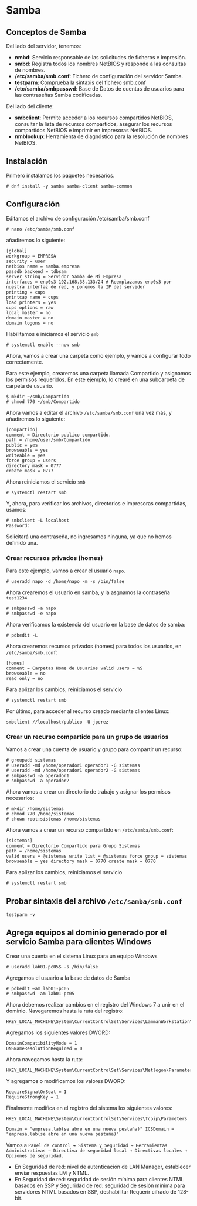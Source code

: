 # Samba

## Conceptos de Samba

Del lado del servidor, tenemos:
- **nmbd**: Servicio responsable de las solicitudes de ficheros e impresión.
- **smbd**: Registra todos los nombres NetBIOS y responde a las consultas de nombres.
- **/etc/samba/smb.conf**: Fichero de configuración del servidor Samba.
- **testparm**: Comprueba la sintaxis del fichero smb.conf
- **/etc/samba/smbpasswd**: Base de Datos de cuentas de usuarios para las contraseñas Samba codificadas.

Del lado del cliente:
- **smbclient**: Permite acceder a los recursos compartidos NetBIOS, consultar la lista de recursos compartidos, asegurar los recursos compartidos NetBIOS e imprimir en impresoras NetBIOS.
- **nmblookup**: Herramienta de diagnóstico para la resolución de nombres NetBIOS.

## Instalación

Primero instalamos los paquetes necesarios.
```
# dnf install -y samba samba-client samba-common
```

## Configuración

Editamos el archivo de configuración /etc/samba/smb.conf
```
# nano /etc/samba/smb.conf
```

añadiremos lo siguiente:
```
[global]
workgroup = EMPRESA
security = user
netbios name = samba.empresa
passdb backend = tdbsam
server string = Servidor Samba de Mi Empresa
interfaces = enp0s3 192.168.38.133/24 # Reemplazamos enp0s3 por nuestra interfaz de red, y ponemos la IP del servidor
printing = cups
printcap name = cups
load printers = yes
cups options = raw
local master = no
domain master = no
domain logons = no
```

Habilitamos e iniciamos el servicio `smb`
```
# systemctl enable --now smb
```

Ahora, vamos a crear una carpeta como ejemplo, y vamos a configurar todo correctamente.

Para este ejemplo, crearemos una carpeta llamada Compartido y asignamos los permisos requeridos. En este ejemplo, lo crearé en una subcarpeta de carpeta de usuario.
```
$ mkdir ~/smb/Compartido
# chmod 770 ~/smb/Compartido
```

Ahora vamos a editar el archivo `/etc/samba/smb.conf` una vez más, y añadiremos lo siguiente:
```
[compartido]
comment = Directorio publico compartido.
path = /home/user/smb/Compartido
public = yes
browseable = yes
writeable = yes
force group = users
directory mask = 0777
create mask = 0777
```

Ahora reiniciamos el servicio `smb`
```
# systemctl restart smb
```

Y, ahora, para verificar los archivos, directorios e impresoras compartidas, usamos:
```
# smbclient -L localhost
Password:
```
Solicitará una contraseña, no ingresamos ninguna, ya que no hemos definido una.

### Crear recursos privados (homes)

Para este ejemplo, vamos a crear el usuario `napo`.
```
# useradd napo -d /home/napo -m -s /bin/false
```

Ahora crearemos el usuario en samba, y la asgnamos la contraseña `test1234`
```
# smbpasswd -a napo
# smbpasswd -e napo
```

Ahora verificamos la existencia del usuario en la base de datos de samba:
```
# pdbedit -L
```

Ahora crearemos recursos privados (homes) para todos los usuarios, en `/etc/samba/smb.conf`:
```
[homes]
comment = Carpetas Home de Usuarios valid users = %S
browseable = no
read only = no
```

Para aplizar los cambios, reiniciamos el servicio
```
# systemctl restart smb
```

Por último, para acceder al recurso creado mediante clientes Linux:
```
smbclient //localhost/publico -U jperez
```

### Crear un recurso compartido para un grupo de usuarios

Vamos a crear una cuenta de usuario y grupo para compartir un recurso:
```
# groupadd sistemas
# useradd -md /home/operador1 operador1 -G sistemas
# useradd -md /home/operador1 operador2 -G sistemas
# smbpasswd -a operador1
# smbpasswd -a operador2
```

Ahora vamos a crear un directorio de trabajo y asignar los permisos necesarios:
```
# mkdir /home/sistemas
# chmod 770 /home/sistemas
# chown root:sistemas /home/sistemas
```

Ahora vamos a crear un recurso compartido en `/etc/samba/smb.conf`:
```
[sistemas]
comment = Directorio Compartido para Grupo Sistemas
path = /home/sistemas
valid users = @sistemas write list = @sistemas force group = sistemas browseable = yes directory mask = 0770 create mask = 0770
```

Para aplizar los cambios, reiniciamos el servicio
```
# systemctl restart smb
```

## Probar sintaxis del archivo `/etc/samba/smb.conf`

```
testparm -v
```

## Agrega equipos al dominio generado por el servicio Samba para clientes Windows

Crear una cuenta en el sistema Linux para un equipo Windows
```
# useradd lab01-pc05$ -s /bin/false
```

Agregamos el usuario a la base de datos de Samba
```
# pdbedit –am lab01-pc05
# smbpasswd -am lab01-pc05
```

Ahora debemos realizar cambios en el registro del Windows 7 a unir en el dominio. Navegaremos hasta la ruta del registro:
```
HKEY_LOCAL_MACHINE\System\CurrentControlSet\Services\LammanWorkstation\Parameters
```

Agregamos los siguientes valores DWORD:
```
DomainCompatibilityMode = 1
DNSNameResolutionRequired = 0
```

Ahora navegamos hasta la ruta:
```
HKEY_LOCAL_MACHINE\System\CurrentControlSet\Services\Netlogon\Parameters
```

Y agregamos o modificamos los valores DWORD:
```
RequireSignalOrSeal = 1
RequireStrongKey = 1
```

Finalmente modifica en el registro del sistema los siguientes valores:
```
HKEY_LOCAL_MACHINE\System\CurrentControlSet\Services\Tcpip\Parameters
```

```
Domain = "empresa.lab(se abre en una nueva pestaña)" ICSDomain = "empresa.lab(se abre en una nueva pestaña)"
```

Vamos a `Panel de control → Sistema y Seguridad → Herramientas Administrativas → Directiva de seguridad local → Directivas locales → Opciones de seguridad.`
- En Seguridad de red: nivel de autenticación de LAN Manager, establecer enviar respuestas LM y NTML.
- En Seguridad de red: seguridad de sesión mínima para clientes NTML basados en SSP y Seguridad de red: seguridad de sesión mínima para servidores NTML basados en SSP, deshabilitar Requerir cifrado de 128-bit.
